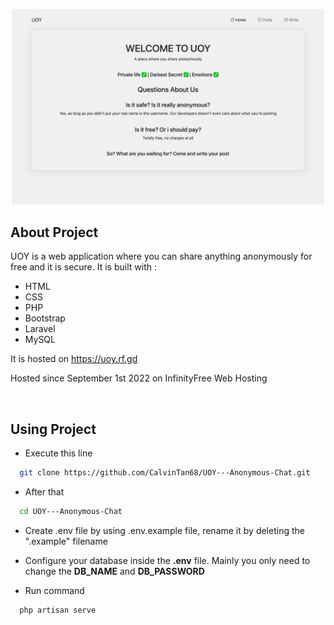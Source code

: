 <p align="center">
  <img width="500" src="./thumbnail.png">
</p>

## About Project

UOY is a web application where you can share anything anonymously for free and it is secure. It is built with :

- HTML
- CSS
- PHP
- Bootstrap
- Laravel
- MySQL

It is hosted on https://uoy.rf.gd

Hosted since September 1st 2022 on InfinityFree Web Hosting

<br>

## Using Project

- Execute this line

```bash
  git clone https://github.com/CalvinTan68/UOY---Anonymous-Chat.git
```

- After that 

```bash
  cd UOY---Anonymous-Chat
```

- Create .env file by using .env.example file, rename it by deleting the ".example" filename

- Configure your database inside the <strong>.env</strong> file. Mainly you only need to change the <strong>DB_NAME</strong> and <strong>DB_PASSWORD</strong>

- Run command 

```bash
  php artisan serve
```
